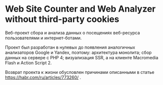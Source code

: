 # Web Site Counter and Web Analyzer without third-party cookies

Веб-проект сбора и анализа данных о посещениях веб-ресурса пользователями и интернет-ботами.

Проект был разработан в нулевых до появления аналогичных анализаторов Google и Yandex, поэтому: архитектура монолита; сбор данных на сервере с PHP 4; визуализация SSR, а на клиенте Macromedia Flash и Action Script 2.

Возврат проекта к жизни обусловлен причинами описанными в статье https://habr.com/ru/articles/773260/ .
